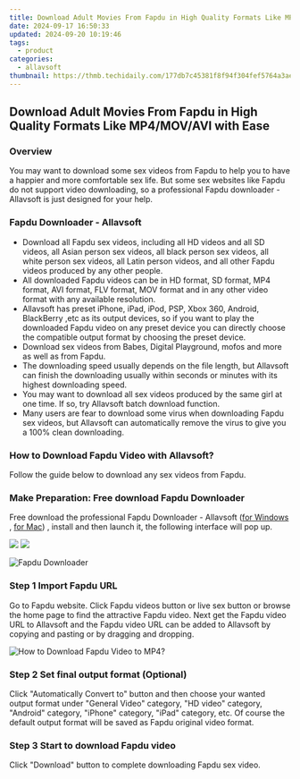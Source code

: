 ```yaml
---
title: Download Adult Movies From Fapdu in High Quality Formats Like MP4/MOV/AVI with Ease
date: 2024-09-17 16:50:33
updated: 2024-09-20 10:19:46
tags:
  - product
categories:
  - allavsoft
thumbnail: https://thmb.techidaily.com/177db7c45381f8f94f304fef5764a3ae21d49762f0d50b119bc79b8987d4ee6b.jpg
---
```


## Download Adult Movies From Fapdu in High Quality Formats Like MP4/MOV/AVI with Ease

### Overview

You may want to download some sex videos from Fapdu to help you to have a happier and more comfortable sex life. But some sex websites like Fapdu do not support video downloading, so a professional Fapdu downloader - Allavsoft is just designed for your help.

### Fapdu Downloader - Allavsoft

* Download all Fapdu sex videos, including all HD videos and all SD videos, all Asian person sex videos, all black person sex videos, all white person sex videos, all Latin person videos, and all other Fapdu videos produced by any other people.
* All downloaded Fapdu videos can be in HD format, SD format, MP4 format, AVI format, FLV format, MOV format and in any other video format with any available resolution.
* Allavsoft has preset iPhone, iPad, iPod, PSP, Xbox 360, Android, BlackBerry ,etc as its output devices, so if you want to play the downloaded Fapdu video on any preset device you can directly choose the compatible output format by choosing the preset device.
* Download sex videos from Babes, Digital Playground, mofos and more as well as from Fapdu.
* The downloading speed usually depends on the file length, but Allavsoft can finish the downloading usually within seconds or minutes with its highest downloading speed.
* You may want to download all sex videos produced by the same girl at one time. If so, try Allavsoft batch download function.
* Many users are fear to download some virus when downloading Fapdu sex videos, but Allavsoft can automatically remove the virus to give you a 100% clean downloading.

### How to Download Fapdu Video with Allavsoft?

Follow the guide below to download any sex videos from Fapdu.

### Make Preparation: Free download Fapdu Downloader

Free download the professional Fapdu Downloader - Allavsoft ([for Windows](https://tools.techidaily.com/allavsoft/products/) , [for Mac](https://tools.techidaily.com/allavsoft/products/)) , install and then launch it, the following interface will pop up.

[![](https://www.allavsoft.com/how-to/../images/how-to/free-download-win.jpg)](https://tools.techidaily.com/allavsoft/products/) [![](https://www.allavsoft.com/how-to/../images/how-to/free-download-mac.jpg)](https://tools.techidaily.com/allavsoft/products/)

![Fapdu Downloader](https://www.allavsoft.com/how-to/../images/allavsoft/screen-shot-600.jpg)

### Step 1 Import Fapdu URL

Go to Fapdu website. Click Fapdu videos button or live sex button or browse the home page to find the attractive Fapdu video. Next get the Fapdu video URL to Allavsoft and the Fapdu video URL can be added to Allavsoft by copying and pasting or by dragging and dropping.

![How to Download Fapdu Video to MP4?](https://www.allavsoft.com/how-to/../images/how-to/download-rtmp-video/download-rtmp-video.jpg)

### Step 2 Set final output format (Optional)

Click "Automatically Convert to" button and then choose your wanted output format under "General Video" category, "HD video" category, "Android" category, "iPhone" category, "iPad" category, etc. Of course the default output format will be saved as Fapdu original video format.

### Step 3 Start to download Fapdu video

Click "Download" button to complete downloading Fapdu sex video.

<ins class="adsbygoogle"
     style="display:block"
     data-ad-format="autorelaxed"
     data-ad-client="ca-pub-7571918770474297"
     data-ad-slot="1223367746"></ins>



<ins class="adsbygoogle"
     style="display:block"
     data-ad-client="ca-pub-7571918770474297"
     data-ad-slot="8358498916"
     data-ad-format="auto"
     data-full-width-responsive="true"></ins>
